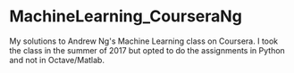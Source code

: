 # MachineLearning_CourseraNg
My solutions to Andrew Ng's Machine Learning class on Coursera. I took the class in the summer of 2017 but opted to do the assignments in Python and not in Octave/Matlab.
